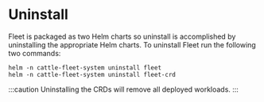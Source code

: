 # Uninstall

Fleet is packaged as two Helm charts so uninstall is accomplished by
uninstalling the appropriate Helm charts. To uninstall Fleet run the following
two commands:

```shell
helm -n cattle-fleet-system uninstall fleet
helm -n cattle-fleet-system uninstall fleet-crd
```

:::caution
Uninstalling the CRDs will remove all deployed workloads.
:::
